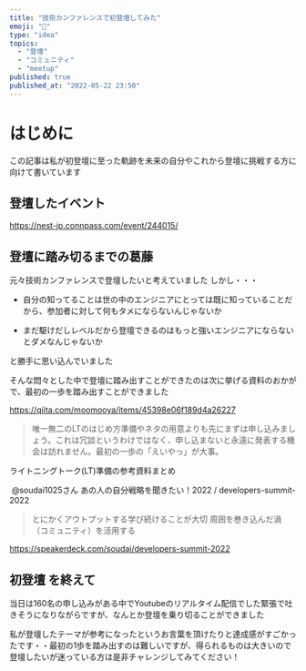 ```yaml
---
title: "技術カンファレンスで初登壇してみた"
emoji: "🎉"
type: "idea"
topics:
  - "登壇"
  - "コミュニティ"
  - "meetup"
published: true
published_at: "2022-05-22 23:50"
---
```


# はじめに

この記事は私が初登壇に至った軌跡を未来の自分やこれから登壇に挑戦する方に向けて書いています

## 登壇したイベント

https://nest-jp.connpass.com/event/244015/


## 登壇に踏み切るまでの葛藤

元々技術カンファレンスで登壇したいと考えていました
しかし・・・

- 自分の知ってることは世の中のエンジニアにとっては既に知っていることだから、参加者に対して何もタメにならないんじゃないか

- まだ駆けだしレベルだから登壇できるのはもっと強いエンジニアにならないとダメなんじゃないか

と勝手に思い込んでいました

そんな悶々とした中で登壇に踏み出すことができたのは次に挙げる資料のおかがで、最初の一歩を踏み出すことができました 

https://qiita.com/moomooya/items/45398e06f189d4a26227

> 唯一無二のLTのはじめ方準備やネタの用意よりも先にまずは申し込みましょう。これは冗談というわけではなく、申し込まないと永遠に発表する機会は訪れません。最初の一歩の「えいやっ」が大事。

ライトニングトーク(LT)準備の参考資料まとめ

 @soudai1025さん あの人の自分戦略を聞きたい！2022 / developers-summit-2022

> とにかくアウトプットする学び続けることが大切
> 周囲を巻き込んだ渦（コミュニティ）を活用する

https://speakerdeck.com/soudai/developers-summit-2022


## 初登壇 を終えて

当日は160名の申し込みがある中でYoutubeのリアルタイム配信でした緊張で吐きそうになりながらですが、なんとか登壇を乗り切ることができました

私が登壇したテーマが参考になったというお言葉を頂けたりと達成感がすごかったです・・最初の1歩を踏み出すのは難しいですが、得られるものは大きいので登壇したいが迷っている方は是非チャレンジしてみてください！